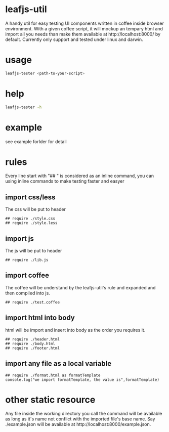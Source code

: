 # leafjs-util

A handy util for easy testing UI components written in coffee inside browser environment. With a given coffee script, it will mockup an tempary html and import all you needs than make them available at http://localhost:8000/ by default. Currently only support and tested under linux and darwin.

# usage
```bash
leafjs-tester <path-to-your-script>
```
# help
```bash
leafjs-tester -h
```

# example
see example forlder for detail

# rules

Every line start with "## " is considered as an inline command, you can using inline commands to make testing faster and easyer

## import css/less

The css will be put to header

```coffee-script
## require ./style.css
## require ./style.less
```

## import js

The js will be put to header

```coffee-script
## require ./lib.js
```

## import coffee

The coffee will be understand by the leafjs-util's rule and expanded and then compiled into js.

```coffee-script
## require ./test.coffee
```

## import html into body

html will be import and insert into body as the order you requires it.

```coffee-script
## require ./header.html
## require ./body.html
## require ./footer.html
```

## import any file as a local variable

```coffee-script
## require ./format.html as formatTemplate
console.log("we import formatTemplate, the value is",formatTemplate)
```

# other static resource

Any file inside the working directory you call the command will be available as long as it's name not conflict with the imported file's base name. Say ./example.json will be available at http://localhost:8000/example.json.

